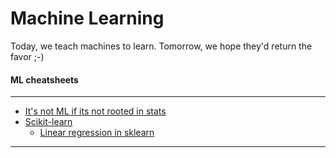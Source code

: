 # Machine Learning
Today, we teach machines to learn. Tomorrow, we hope they'd return the favor ;-)

#### ML cheatsheets

-------------------------------------
- [It's not ML if its not rooted in stats](stat/index.html)
- [Scikit-learn](sklearn/sklearn-1.html)
  - [Linear regression in sklearn](sklearn/sklearn_linear_regression.html)

-------------------------------------